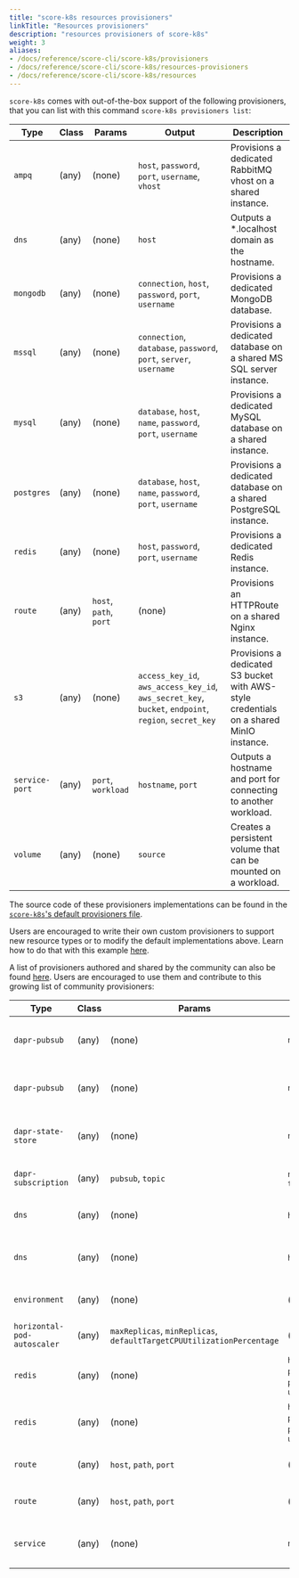 ```yaml
---
title: "score-k8s resources provisioners"
linkTitle: "Resources provisioners"
description: "resources provisioners of score-k8s"
weight: 3
aliases:
- /docs/reference/score-cli/score-k8s/provisioners
- /docs/reference/score-cli/score-k8s/resources-provisioners
- /docs/reference/score-cli/score-k8s/resources
---
```


`score-k8s` comes with out-of-the-box support of the following provisioners, that you can list with this command `score-k8s provisioners list`:

| Type           | Class | Params                 | Output                                                                                               | Description                                                                             |
| -------------- | ----- | ---------------------- | ---------------------------------------------------------------------------------------------------- | --------------------------------------------------------------------------------------- |
| `ampq`         | (any) | (none)                 | `host`, `password`, `port`, `username`, `vhost`                                                      | Provisions a dedicated RabbitMQ vhost on a shared instance.                             |
| `dns`          | (any) | (none)                 | `host`                                                                                               | Outputs a *.localhost domain as the hostname.                                           |
| `mongodb`      | (any) | (none)                 | `connection`, `host`, `password`, `port`, `username`                                                 | Provisions a dedicated MongoDB database.                                                |
| `mssql`        | (any) | (none)                 | `connection`, `database`, `password`, `port`, `server`, `username`                                   | Provisions a dedicated database on a shared MS SQL server instance.                     |
| `mysql`        | (any) | (none)                 | `database`, `host`, `name`, `password`, `port`, `username`                                           | Provisions a dedicated MySQL database on a shared instance.                             |
| `postgres`     | (any) | (none)                 | `database`, `host`, `name`, `password`, `port`, `username`                                           | Provisions a dedicated database on a shared PostgreSQL instance.                        |
| `redis`        | (any) | (none)                 | `host`, `password`, `port`, `username`                                                               | Provisions a dedicated Redis instance.                                                  |
| `route`        | (any) | `host`, `path`, `port` | (none)                                                                                               | Provisions an HTTPRoute on a shared Nginx instance.                                     |
| `s3`           | (any) | (none)                 | `access_key_id`, `aws_access_key_id`, `aws_secret_key`, `bucket`, `endpoint`, `region`, `secret_key` | Provisions a dedicated S3 bucket with AWS-style credentials on a shared MinIO instance. |
| `service-port` | (any) | `port`, `workload`     | `hostname`, `port`                                                                                   | Outputs a hostname and port for connecting to another workload.                         |
| `volume`       | (any) | (none)                 | `source`                                                                                             | Creates a persistent volume that can be mounted on a workload.                          |

The source code of these provisioners implementations can be found in the [`score-k8s`'s default provisioners file](https://github.com/score-spec/score-k8s/blob/main/internal/provisioners/default/zz-default.provisioners.yaml).

Users are encouraged to write their own custom provisioners to support new resource types or to modify the default implementations above. Learn how to do that with this example [here](https://score.dev/blog/writing-a-custom-score-compose-provisioner-for-apache-kafka/).

A list of provisioners authored and shared by the community can also be found [here](https://github.com/score-spec/community-provisioners). Users are encouraged to use them and contribute to this growing list of community provisioners:

| Type                        | Class | Params                                                                | Outputs                                | Description
| --------------------------- | ----- | --------------------------------------------------------------------- | -------------------------------------- | --------------------------------------------------------------------------------------- |
| `dapr-pubsub`               | (any) | (none)                                                                | `name`                                 | Generates a Dapr PubSub `Component` pointing to a RabbitMQ `StatefulSet`.               |
| `dapr-pubsub`               | (any) | (none)                                                                | `name`                                 | Generates a Dapr PubSub `Component` pointing to a Redis `StatefulSet`.                  |
| `dapr-state-store`          | (any) | (none)                                                                | `name`                                 | Generates a Dapr StateStore `Component` pointing to a Redis `StatefulSet`.              |
| `dapr-subscription`         | (any) | `pubsub`, `topic`                                                     | `name`, `topic`                        | Generates a Dapr `Subscription` on a given Topic and `PubSub`.                          |
| `dns`                       | (any) | (none)                                                                | `host`, `url`                          | Get the forwarded port URL in current GitHub Codespace on port `80`.                    |
| `dns`                       | (any) | (none)                                                                | `host`, `url`                          | Outputs a `*.localhost` domain as the hostname and associated URL in http on port `80`. |
| `environment`               | (any) | (none)                                                                | (none)                                 | Loads environment variables from a local `.env` file.                                   |
| `horizontal-pod-autoscaler` | (any) | `maxReplicas`, `minReplicas`, `defaultTargetCPUUtilizationPercentage` | (none)                                 | Generates an `HorizontalPodAutoscaler` manifest.                                        |     
| `redis`                     | (any) | (none)                                                                | `host`, `password`, `port`, `username` | Generates the manifests of the `bitnami/redis` Helm chart.                              |
| `redis`                     | (any) | (none)                                                                | `host`, `password`, `port`, `username` | Deploys the `bitnami/redis` Helm chart in an existing cluster.                          |
| `route`                     | (any) | `host`, `path`, `port`                                                | (none)                                 | Provisions an Ingress route on a shared Nginx instance.                                 |
| `route`                     | (any) | `host`, `path`, `port`                                                | (none)                                 | Generates an `HTTPRoute` attached to a shared `Gateway`.                                |
| `service`                   | (any) | (none)                                                                | `name`                                 | Outputs the name of the Workload dependency if it exists in the list of Workloads.      |
